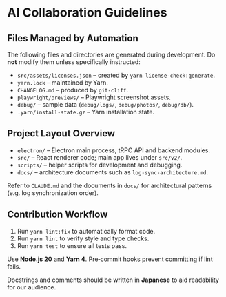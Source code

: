 # AI Collaboration Guidelines

## Files Managed by Automation
The following files and directories are generated during development. Do **not**
modify them unless specifically instructed:

- `src/assets/licenses.json` – created by `yarn license-check:generate`.
- `yarn.lock` – maintained by Yarn.
- `CHANGELOG.md` – produced by `git-cliff`.
- `playwright/previews/` – Playwright screenshot assets.
- `debug/` – sample data (`debug/logs/`, `debug/photos/`, `debug/db/`).
- `.yarn/install-state.gz` – Yarn installation state.

## Project Layout Overview
- `electron/` – Electron main process, tRPC API and backend modules.
- `src/` – React renderer code; main app lives under `src/v2/`.
- `scripts/` – helper scripts for development and debugging.
- `docs/` – architecture documents such as `log-sync-architecture.md`.

Refer to `CLAUDE.md` and the documents in `docs/` for architectural patterns
(e.g. log synchronization order).

## Contribution Workflow
1. Run `yarn lint:fix` to automatically format code.
2. Run `yarn lint` to verify style and type checks.
3. Run `yarn test` to ensure all tests pass.

Use **Node.js 20** and **Yarn 4**. Pre‑commit hooks prevent committing if lint
fails.

Docstrings and comments should be written in **Japanese** to aid readability for
our audience.
